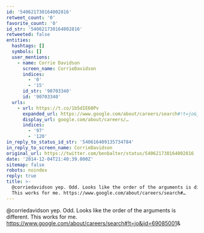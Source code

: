 ```yaml
---
id: '540621730164002816'
retweet_count: '0'
favorite_count: '0'
id_str: '540621730164002816'
retweeted: false
entities:
  hashtags: []
  symbols: []
  user_mentions:
    - name: Corrie Davidson
      screen_name: CorrieDavidson
      indices:
        - '0'
        - '15'
      id_str: '90703340'
      id: '90703340'
  urls:
    - url: https://t.co/1b5dIE60Pv
      expanded_url: https://www.google.com/about/careers/search#!t=jo&jid=69085001
      display_url: google.com/about/careers/…
      indices:
        - '97'
        - '120'
in_reply_to_status_id_str: '540616409135734784'
in_reply_to_screen_name: CorrieDavidson
original_url: https://twitter.com/benbalter/status/540621730164002816
date: '2014-12-04T21:40:39.000Z'
sitemap: false
robots: noindex
reply: true
title: >-
  @corriedavidson yep. Odd. Looks like the order of the arguments is different.
  This works for me. https://www.google.com/about/careers/search#…
---
```


@corriedavidson yep. Odd. Looks like the order of the arguments is different. This works for me. https://www.google.com/about/careers/search#!t=jo&jid=69085001&amp;